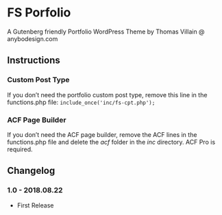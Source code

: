 # FS Porfolio

A Gutenberg friendly Portfolio WordPress Theme by Thomas Villain @ anybodesign.com

## Instructions

### Custom Post Type

If you don’t need the portfolio custom post type, remove this line in the functions.php file: `include_once('inc/fs-cpt.php');`

### ACF Page Builder

If you don’t need the ACF page builder, remove the ACF lines in the functions.php file and delete the _acf_ folder in the _inc_ directory. ACF Pro is required.

## Changelog

### 1.0 - 2018.08.22
* First Release